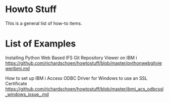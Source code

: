 # Howto Stuff
This is a general list of how-to items.

# List of Examples

Installing Python Web Based IFS Git Repository Viewer on IBM i  
https://github.com/richardschoen/howtostuff/blob/master/pythonwebgitvieweribmi.md     

How to set up IBM i Access ODBC Driver for Windows to use an SSL Certificate   
https://github.com/richardschoen/howtostuff/blob/master/ibmi_acs_odbcssl_windows_issue_.md
